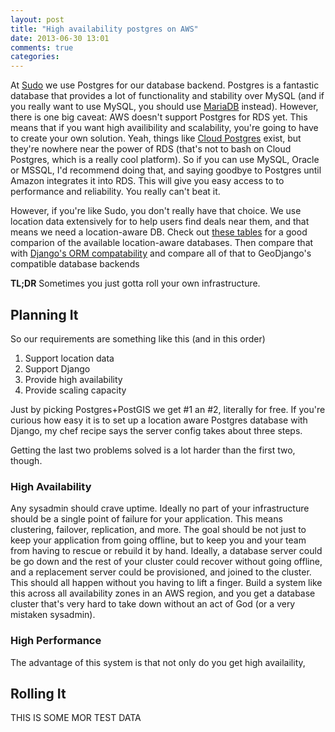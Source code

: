 ```yaml
---
layout: post
title: "High availability postgres on AWS"
date: 2013-06-30 13:01
comments: true
categories: 
---
```

At [Sudo](http://gosudo.com) we use Postgres for our database backend. Postgres 
is a fantastic database that provides a lot of functionality and stability over 
MySQL (and if you really want to use MySQL, you should use 
[MariaDB](http://mariadb.org/) instead). However, there is one big caveat: 
AWS doesn't support Postgres for RDS yet. This means that if you want high 
availibility and scalability, you're going to have to create your own solution. 
Yeah, things like [Cloud Postgres](http://www.cloudpostgres.com/) exist, but 
they're nowhere near the power of RDS (that's not to bash on Cloud Postgres, 
which is a really cool platform). So if you can use MySQL, Oracle or MSSQL, 
I'd recommend doing that, and saying goodbye to  Postgres until Amazon 
integrates it into RDS. This will give you easy access to to performance and
reliability. You really can't beat it. 

However, if you're like Sudo, you don't really have that choice. We use location
data extensively for to help users find deals near them, and that means we need 
a location-aware DB. Check out 
[these tables](http://www.bostongis.com/PrinterFriendly.aspx?content_name=sqlserver2008_postgis_mysql_compare)
for a good comparion of the available location-aware databases. Then compare that with 
[Django's ORM compatability](https://docs.djangoproject.com/en/dev/ref/databases/#using-a-3rd-party-database-backend)
and compare all of that to GeoDjango's compatible database backends 

**TL;DR** Sometimes you just gotta roll your own infrastructure.

## Planning It

So our requirements are something like this (and in this order)

1. Support location data
2. Support Django
3. Provide high availability
4. Provide scaling capacity

Just by picking Postgres+PostGIS we get #1 an #2, literally for free. If you're
curious how easy it is to set up a location aware Postgres database with Django,
my chef recipe says the server config takes about three steps. 

Getting the last two problems solved is a lot harder than the first two, though.

### High Availability


Any sysadmin should crave uptime. Ideally no part of your
infrastructure should be a single point of failure for your application. This
means clustering, failover, replication, and more. The goal should be not just 
to keep your application from going offline, but to keep you and your team 
from having to rescue or rebuild it by hand. Ideally, a database server could be
go down and the rest of your cluster could recover without going offline, and
a replacement server could be provisioned, and joined to the cluster. This
should all happen without you having to lift a finger. Build a system like this
across all availability zones in an AWS region, and you get a database cluster
that's very hard to take down without an act of God (or a very mistaken sysadmin).

### High Performance

The advantage of this system is that not only do you get high availaility, 

## Rolling It
THIS 
IS
SOME
MOR
TEST
DATA
